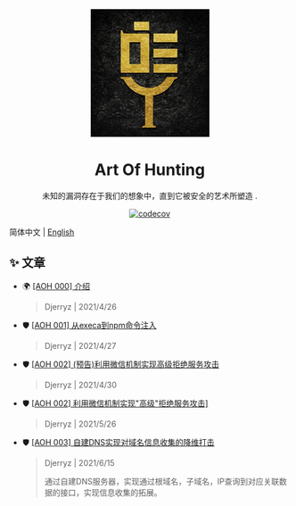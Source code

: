 <div align="center"><img src="./logo.jpg"/></div>

<h1 align="center">Art Of Hunting</h1>

<div align="center">

未知的漏洞存在于我们的想象中，直到它被安全的艺术所塑造                                .

[![codecov][codecov-image]][codecov-url]

[codecov-image]: https://img.shields.io/codecov/c/github/ant-design/ant-design/master.svg?style=flat-square
[codecov-url]: https://codecov.io/gh/ant-design/ant-design/branch/master

</div>


简体中文 | [English](./README-en_US.md)



## ✨ 文章

- 🌍 <a href="https://mp.weixin.qq.com/s/LvwXfCydgLnt34C6DQMu5Q" target="_blank">[AOH 000] 介绍</a>

  > Djerryz | 2021/4/26

- 🛡  <a href="https://mp.weixin.qq.com/s/sdz27fOoCtH7OJQg7SbN2w" target="_blank">[AOH 001] 从execa到npm命令注入</a>

  >Djerryz | 2021/4/27

- 🛡  <a href="https://mp.weixin.qq.com/s/gerUBw3v86sxSnwpjcX1BQ" target="_blank">[AOH 002] (预告)利用微信机制实现高级拒绝服务攻击</a>

  >Djerryz | 2021/4/30

- 🛡  <a href="https://mp.weixin.qq.com/s/Ebcd-2iTvJz2bfnhlmw2Hw" target="_blank">[AOH 002] 利用微信机制实现"高级"拒绝服务攻击]</a>

  > Djerryz | 2021/5/26

- 🛡   <a href="https://mp.weixin.qq.com/s/xhuVi2YpxfQ8xXlfzJ4ENg" target="_blank">[AOH 003] 自建DNS实现对域名信息收集的降维打击</a>

  > Djerryz | 2021/6/15
  >
  > 通过自建DNS服务器，实现通过根域名，子域名，IP查询到对应关联数据的接口，实现信息收集的拓展。
